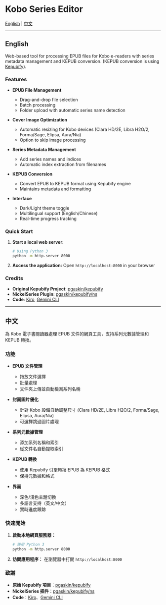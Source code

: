 # Kobo Series Editor

[English](#english) | [中文](#中文)

---

## English

Web-based tool for processing EPUB files for Kobo e-readers with series metadata management and KEPUB conversion. (KEPUB conversion is using [Kepubify](https://github.com/pgaskin/kepubify/)).

### Features

- **EPUB File Management**
  - Drag-and-drop file selection
  - Batch processing
  - Folder upload with automatic series name detection

- **Cover Image Optimization**
  - Automatic resizing for Kobo devices (Clara HD/2E, Libra H2O/2, Forma/Sage, Elipsa, Aura/Nia)
  - Option to skip image processing

- **Series Metadata Management**
  - Add series names and indices
  - Automatic index extraction from filenames

- **KEPUB Conversion**
  - Convert EPUB to KEPUB format using Kepubify engine
  - Maintains metadata and formatting

- **Interface**
  - Dark/Light theme toggle
  - Multilingual support (English/Chinese)
  - Real-time progress tracking

### Quick Start

1. **Start a local web server:**
   ```bash
   # Using Python 3
   python -m http.server 8000
   

2. **Access the application:**
   Open `http://localhost:8000` in your browser

### Credits

- **Original Kepubify Project**: [pgaskin/kepubify](https://github.com/pgaskin/kepubify/)
- **NickelSeries Plugin**: [pgaskin/kepubify/ns](https://pgaskin.net/kepubify/ns/)
- **Code**: [Kiro](https://kiro.dev/), [Gemini CLI](https://github.com/google-gemini/gemini-cli)

---

## 中文

為 Kobo 電子書閱讀器處理 EPUB 文件的網頁工具，支持系列元數據管理和 KEPUB 轉換。

### 功能

- **EPUB 文件管理**
  - 拖放文件選擇
  - 批量處理
  - 文件夾上傳並自動檢測系列名稱

- **封面圖片優化**
  - 針對 Kobo 設備自動調整尺寸 (Clara HD/2E, Libra H2O/2, Forma/Sage, Elipsa, Aura/Nia)
  - 可選擇跳過圖片處理

- **系列元數據管理**
  - 添加系列名稱和索引
  - 從文件名自動提取索引

- **KEPUB 轉換**
  - 使用 Kepubify 引擎轉換 EPUB 為 KEPUB 格式
  - 保持元數據和格式

- **界面**
  - 深色/淺色主題切換
  - 多語言支持（英文/中文）
  - 實時進度跟踪

### 快速開始

1. **啟動本地網頁服務器：**
   ```bash
   # 使用 Python 3
   python -m http.server 8000
   
2. **訪問應用程序：**
   在瀏覽器中打開 `http://localhost:8000`

### 致謝

- **原始 Kepubify 項目**：[pgaskin/kepubify](https://github.com/pgaskin/kepubify/)
- **NickelSeries 插件**：[pgaskin/kepubify/ns](https://pgaskin.net/kepubify/ns/)
- **Code**：[Kiro](https://kiro.dev/)、[Gemini CLI](https://github.com/google-gemini/gemini-cli)